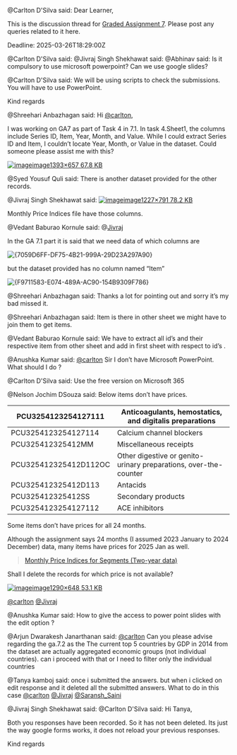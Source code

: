 @Carlton D'Silva said: Dear Learner,


This is the discussion thread for [Graded Assignment 7](https://forms.gle/8AMCa4oQ8JnpzemY7). Please post any queries related to it here.


Deadline: 2025\-03\-26T18:29:00Z


@Carlton D'Silva said: 
@Jivraj Singh Shekhawat said: 
@Abhinav said: Is it compulsory to use microsoft powerpoint? Can we use google slides?


@Carlton D'Silva said: We will be using scripts to check the submissions. You will have to use PowerPoint.


Kind regards


@Shreehari Anbazhagan said: Hi [@carlton](/u/carlton),  

I was working on GA7 as part of Task 4 in 7\.1\. In task 4\.Sheet1, the columns include Series ID, Item, Year, Month, and Value. While I could extract Series ID and Item, I couldn’t locate Year, Month, or Value in the dataset. Could someone please assist me with this?  

[![image](https://europe1.discourse-cdn.com/flex013/uploads/iitm/optimized/3X/a/6/a68861da691806bfec99dc5a1430e57440f508c6_2_690x325.png)image1393×657 67\.8 KB](https://europe1.discourse-cdn.com/flex013/uploads/iitm/original/3X/a/6/a68861da691806bfec99dc5a1430e57440f508c6.png "image")


@Syed Yousuf Quli said: There is another dataset provided for the other records.


@Jivraj Singh Shekhawat said: [![image](https://europe1.discourse-cdn.com/flex013/uploads/iitm/optimized/3X/f/2/f29503cb82bdf0e5bfb45009597ef56609982c17_2_690x444.png)image1227×791 78\.2 KB](https://europe1.discourse-cdn.com/flex013/uploads/iitm/original/3X/f/2/f29503cb82bdf0e5bfb45009597ef56609982c17.png "image")


Monthly Price Indices file have those columns.


@Vedant Baburao Kornule said: @[Jivraj](https://discourse.onlinedegree.iitm.ac.in/u/Jivraj)


In the GA 7\.1 part it is said that we need data of which columns are  

![{7059D6FF-DF75-4B21-999A-29D23A297A90}](https://europe1.discourse-cdn.com/flex013/uploads/iitm/original/3X/a/6/a6fdec02b5239ef02c5198e250c8a2d6eb007b82.png)


but the dataset provided has no column named “Item”  

![{F9711583-E074-489A-AC90-154B9309F786}](https://europe1.discourse-cdn.com/flex013/uploads/iitm/original/3X/a/1/a121b005d9edc2469571d46018f450882b3fcb81.png)


@Shreehari Anbazhagan said: Thanks a lot for pointing out and sorry it’s my bad missed it.


@Shreehari Anbazhagan said: Item is there in other sheet we might have to join them to get items.


@Vedant Baburao Kornule said: We have to extract all id’s and their respective item from other sheet and add in first sheet with respect to id’s .


@Anushka Kumar said: [@carlton](/u/carlton) Sir I don’t have Microsoft PowerPoint. What should I do ?


@Carlton D'Silva said: Use the free version on Microsoft 365


@Nelson Jochim DSouza said: Below items don’t have prices.





| PCU3254123254127111 | Anticoagulants, hemostatics, and digitalis preparations |
| --- | --- |
| PCU3254123254127114 | Calcium channel blockers |
| PCU325412325412MM | Miscellaneous receipts |
| PCU325412325412D112OC | Other digestive or genito\-urinary preparations, over\-the\-counter |
| PCU325412325412D113 | Antacids |
| PCU325412325412SS | Secondary products |
| PCU3254123254127112 | ACE inhibitors |


Some items don’t have prices for all 24 months.  

Although the assignment says 24 months (I assumed 2023 January to 2024 December) data, many items have prices for 2025 Jan as well.



> [Monthly Price Indices for Segments (Two\-year data)](https://drive.google.com/file/d/1OrkZgDnx7uYjOxFW2XDrA5F0xFre_PCS/view?usp=drive_link)


Shall I delete the records for which price is not available?  

[![image](https://europe1.discourse-cdn.com/flex013/uploads/iitm/original/3X/1/a/1a6b77faf6850d0af1282a8b367f2daa95496baa.png)image1290×648 53\.1 KB](https://europe1.discourse-cdn.com/flex013/uploads/iitm/original/3X/1/a/1a6b77faf6850d0af1282a8b367f2daa95496baa.png "image")


[@carlton](/u/carlton) [@Jivraj](/u/jivraj)


@Anushka Kumar said: How to give the access to power point slides with the edit option ?


@Arjun Dwarakesh Janarthanan said: [@carlton](/u/carlton) Can you please advise regarding the ga.7\.2 as the The current top 5 countries by GDP in 2014 from the dataset are actually aggregated economic groups (not individual countries). can i proceed with that or I need to filter only the individual countries


@Tanya kamboj said: once i submitted the answers. but when i clicked on edit response and it deleted all the submitted answers. What to do in this case [@carlton](/u/carlton) [@Jivraj](/u/jivraj) [@Saransh\_Saini](/u/saransh_saini)


@Jivraj Singh Shekhawat said: 
@Carlton D'Silva said: Hi Tanya,


Both you responses have been recorded. So it has not been deleted. Its just the way google forms works, it does not reload your previous responses.


Kind regards


